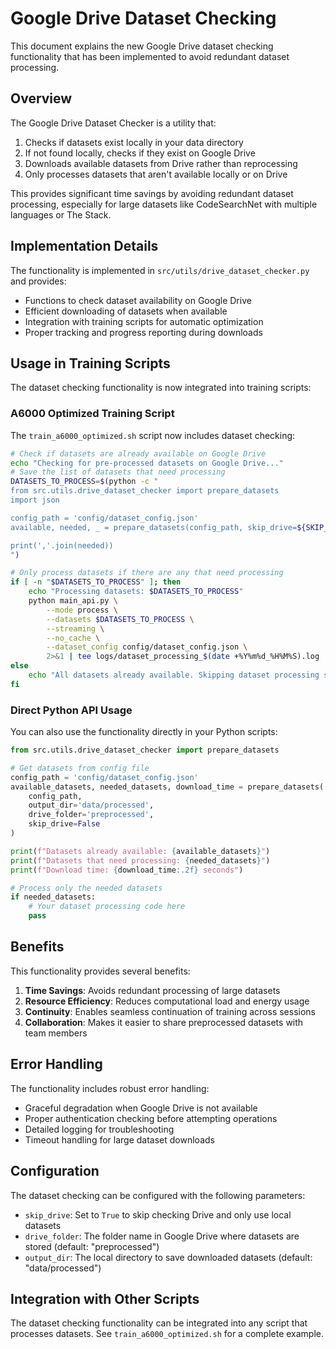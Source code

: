 # Google Drive Dataset Checking

This document explains the new Google Drive dataset checking functionality that has been implemented to avoid redundant dataset processing.

## Overview

The Google Drive Dataset Checker is a utility that:

1. Checks if datasets exist locally in your data directory
2. If not found locally, checks if they exist on Google Drive
3. Downloads available datasets from Drive rather than reprocessing
4. Only processes datasets that aren't available locally or on Drive

This provides significant time savings by avoiding redundant dataset processing, especially for large datasets like CodeSearchNet with multiple languages or The Stack.

## Implementation Details

The functionality is implemented in `src/utils/drive_dataset_checker.py` and provides:

- Functions to check dataset availability on Google Drive
- Efficient downloading of datasets when available
- Integration with training scripts for automatic optimization
- Proper tracking and progress reporting during downloads

## Usage in Training Scripts

The dataset checking functionality is now integrated into training scripts:

### A6000 Optimized Training Script

The `train_a6000_optimized.sh` script now includes dataset checking:

```bash
# Check if datasets are already available on Google Drive
echo "Checking for pre-processed datasets on Google Drive..."
# Save the list of datasets that need processing
DATASETS_TO_PROCESS=$(python -c "
from src.utils.drive_dataset_checker import prepare_datasets
import json

config_path = 'config/dataset_config.json'
available, needed, _ = prepare_datasets(config_path, skip_drive=${SKIP_DRIVE:-False})

print(','.join(needed))
")

# Only process datasets if there are any that need processing
if [ -n "$DATASETS_TO_PROCESS" ]; then
    echo "Processing datasets: $DATASETS_TO_PROCESS"
    python main_api.py \
        --mode process \
        --datasets $DATASETS_TO_PROCESS \
        --streaming \
        --no_cache \
        --dataset_config config/dataset_config.json \
        2>&1 | tee logs/dataset_processing_$(date +%Y%m%d_%H%M%S).log
else
    echo "All datasets already available. Skipping dataset processing step."
fi
```

### Direct Python API Usage

You can also use the functionality directly in your Python scripts:

```python
from src.utils.drive_dataset_checker import prepare_datasets

# Get datasets from config file
config_path = 'config/dataset_config.json'
available_datasets, needed_datasets, download_time = prepare_datasets(
    config_path,
    output_dir='data/processed',
    drive_folder='preprocessed',
    skip_drive=False
)

print(f"Datasets already available: {available_datasets}")
print(f"Datasets that need processing: {needed_datasets}")
print(f"Download time: {download_time:.2f} seconds")

# Process only the needed datasets
if needed_datasets:
    # Your dataset processing code here
    pass
```

## Benefits

This functionality provides several benefits:

1. **Time Savings**: Avoids redundant processing of large datasets
2. **Resource Efficiency**: Reduces computational load and energy usage
3. **Continuity**: Enables seamless continuation of training across sessions
4. **Collaboration**: Makes it easier to share preprocessed datasets with team members

## Error Handling

The functionality includes robust error handling:

- Graceful degradation when Google Drive is not available
- Proper authentication checking before attempting operations
- Detailed logging for troubleshooting
- Timeout handling for large dataset downloads

## Configuration

The dataset checking can be configured with the following parameters:

- `skip_drive`: Set to `True` to skip checking Drive and only use local datasets
- `drive_folder`: The folder name in Google Drive where datasets are stored (default: "preprocessed")
- `output_dir`: The local directory to save downloaded datasets (default: "data/processed")

## Integration with Other Scripts

The dataset checking functionality can be integrated into any script that processes datasets. See `train_a6000_optimized.sh` for a complete example.
